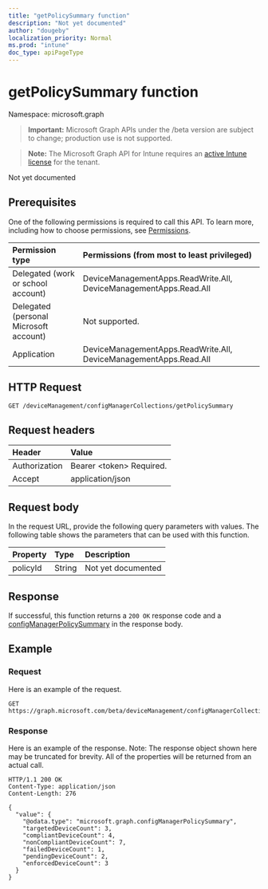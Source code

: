 ```yaml
---
title: "getPolicySummary function"
description: "Not yet documented"
author: "dougeby"
localization_priority: Normal
ms.prod: "intune"
doc_type: apiPageType
---
```


# getPolicySummary function

Namespace: microsoft.graph

> **Important:** Microsoft Graph APIs under the /beta version are subject to change; production use is not supported.

> **Note:** The Microsoft Graph API for Intune requires an [active Intune license](https://go.microsoft.com/fwlink/?linkid=839381) for the tenant.

Not yet documented

## Prerequisites
One of the following permissions is required to call this API. To learn more, including how to choose permissions, see [Permissions](/graph/permissions-reference).

|Permission type|Permissions (from most to least privileged)|
|:---|:---|
|Delegated (work or school account)|DeviceManagementApps.ReadWrite.All, DeviceManagementApps.Read.All|
|Delegated (personal Microsoft account)|Not supported.|
|Application|DeviceManagementApps.ReadWrite.All, DeviceManagementApps.Read.All|

## HTTP Request
<!-- {
  "blockType": "ignored"
}
-->
``` http
GET /deviceManagement/configManagerCollections/getPolicySummary
```

## Request headers
|Header|Value|
|:---|:---|
|Authorization|Bearer &lt;token&gt; Required.|
|Accept|application/json|

## Request body
In the request URL, provide the following query parameters with values.
The following table shows the parameters that can be used with this function.

|Property|Type|Description|
|:---|:---|:---|
|policyId|String|Not yet documented|



## Response
If successful, this function returns a `200 OK` response code and a [configManagerPolicySummary](../resources/intune-partnerintegration-configmanagerpolicysummary.md) in the response body.

## Example

### Request
Here is an example of the request.
``` http
GET https://graph.microsoft.com/beta/deviceManagement/configManagerCollections/getPolicySummary(policyId='parameterValue')
```

### Response
Here is an example of the response. Note: The response object shown here may be truncated for brevity. All of the properties will be returned from an actual call.
``` http
HTTP/1.1 200 OK
Content-Type: application/json
Content-Length: 276

{
  "value": {
    "@odata.type": "microsoft.graph.configManagerPolicySummary",
    "targetedDeviceCount": 3,
    "compliantDeviceCount": 4,
    "nonCompliantDeviceCount": 7,
    "failedDeviceCount": 1,
    "pendingDeviceCount": 2,
    "enforcedDeviceCount": 3
  }
}
```




